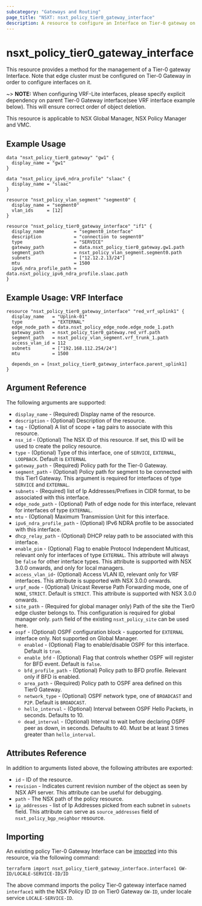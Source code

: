 ```yaml
---
subcategory: "Gateways and Routing"
page_title: "NSXT: nsxt_policy_tier0_gateway_interface"
description: A resource to configure an Interface on Tier-0 gateway on NSX Policy manager.
---
```


# nsxt_policy_tier0_gateway_interface

This resource provides a method for the management of a Tier-0 gateway Interface. Note that edge cluster must be configured on Tier-0 Gateway in order to configure interfaces on it.

~> **NOTE:** When configuring VRF-Lite interfaces, please specify explicit dependency on parent Tier-0 Gateway interface(see VRF interface example below).  This will ensure correct order of object deletion.

This resource is applicable to NSX Global Manager, NSX Policy Manager and VMC.

## Example Usage

```hcl
data "nsxt_policy_tier0_gateway" "gw1" {
  display_name = "gw1"
}

data "nsxt_policy_ipv6_ndra_profile" "slaac" {
  display_name = "slaac"
}

resource "nsxt_policy_vlan_segment" "segment0" {
  display_name = "segment0"
  vlan_ids     = [12]
}

resource "nsxt_policy_tier0_gateway_interface" "if1" {
  display_name           = "segment0_interface"
  description            = "connection to segment0"
  type                   = "SERVICE"
  gateway_path           = data.nsxt_policy_tier0_gateway.gw1.path
  segment_path           = nsxt_policy_vlan_segment.segment0.path
  subnets                = ["12.12.2.13/24"]
  mtu                    = 1500
  ipv6_ndra_profile_path = data.nsxt_policy_ipv6_ndra_profile.slaac.path
}
```

## Example Usage: VRF Interface

```hcl
resource "nsxt_policy_tier0_gateway_interface" "red_vrf_uplink1" {
  display_name   = "Uplink-01"
  type           = "EXTERNAL"
  edge_node_path = data.nsxt_policy_edge_node.edge_node_1.path
  gateway_path   = nsxt_policy_tier0_gateway.red_vrf.path
  segment_path   = nsxt_policy_vlan_segment.vrf_trunk_1.path
  access_vlan_id = 112
  subnets        = ["192.168.112.254/24"]
  mtu            = 1500

  depends_on = [nsxt_policy_tier0_gateway_interface.parent_uplink1]
}
```

## Argument Reference

The following arguments are supported:

* `display_name` - (Required) Display name of the resource.
* `description` - (Optional) Description of the resource.
* `tag` - (Optional) A list of scope + tag pairs to associate with this resource.
* `nsx_id` - (Optional) The NSX ID of this resource. If set, this ID will be used to create the policy resource.
* `type` - (Optional) Type of this interface, one of `SERVICE`, `EXTERNAL`, `LOOPBACK`. Default is `EXTERNAL`
* `gateway_path` - (Required) Policy path for the Tier-0 Gateway.
* `segment_path` - (Optional) Policy path for segment to be connected with this Tier1 Gateway. This argument is required for interfaces of type `SERVICE` and `EXTERNAL`.
* `subnets` - (Required) list of Ip Addresses/Prefixes in CIDR format, to be associated with this interface.
* `edge_node_path` - (Optional) Path of edge node for this interface, relevant for interfaces of type `EXTERNAL`.
* `mtu` - (Optional) Maximum Transmission Unit for this interface.
* `ipv6_ndra_profile_path` - (Optional) IPv6 NDRA profile to be associated with this interface.
* `dhcp_relay_path` - (Optional) DHCP relay path to be associated with this interface.
* `enable_pim` - (Optional) Flag to enable Protocol Independent Multicast, relevant only for interfaces of type `EXTERNAL`. This attribute will always be `false` for other interface types. This attribute is supported with NSX 3.0.0 onwards, and only for local managers.
* `access_vlan_id`- (Optional) Access VLAN ID, relevant only for VRF interfaces. This attribute is supported with NSX 3.0.0 onwards.
* `urpf_mode` - (Optional) Unicast Reverse Path Forwarding mode, one of `NONE`, `STRICT`. Default is `STRICT`. This attribute is supported with NSX 3.0.0 onwards.
* `site_path` - (Required for global manager only) Path of the site the Tier0 edge cluster belongs to. This configuration is required for global manager only. `path` field of the existing `nsxt_policy_site` can be used here.
* `ospf` - (Optional) OSPF configuration block - supported for `EXTERNAL` interface only. Not supported on Global Manager.
  * `enabled` - (Optional) Flag to enable/disable OSPF for this interface. Default is `true`.
  * `enable_bfd` - (Optional) Flag that controls whether OSPF will register for BFD event. Default is `false`.
  * `bfd_profile_path` - (Optional) Policy path to BFD profile. Relevant only if BFD is enabled.
  * `area_path` - (Required) Policy path to OSPF area defined on this Tier0 Gateway.
  * `network_type` - (Optional) OSPF network type, one of `BROADCAST` and `P2P`. Default is `BROADCAST`.
  * `hello_interval` - (Optional) Interval between OSPF Hello Packets, in seconds. Defaults to 10.
  * `dead_interval` - (Optional) Interval to wait before declaring OSPF peer as down, in seconds. Defaults to 40. Must be at least 3 times greater than `hello_interval`.

## Attributes Reference

In addition to arguments listed above, the following attributes are exported:

* `id` - ID of the resource.
* `revision` - Indicates current revision number of the object as seen by NSX API server. This attribute can be useful for debugging.
* `path` - The NSX path of the policy resource.
* `ip_addresses` - list of Ip Addresses picked from each subnet in `subnets` field. This attribute can serve as `source_addresses` field of `nsxt_policy_bgp_neighbor` resource.

## Importing

An existing policy Tier-0 Gateway Interface can be [imported][docs-import] into this resource, via the following command:

[docs-import]: https://developer.hashicorp.com/terraform/cli/import

```shell
terraform import nsxt_policy_tier0_gateway_interface.interface1 GW-ID/LOCALE-SERVICE-ID/ID
```

The above command imports the policy Tier-0 gateway interface named `interface1` with the NSX Policy ID `ID` on Tier0 Gateway `GW-ID`, under locale service `LOCALE-SERVICE-ID`.
